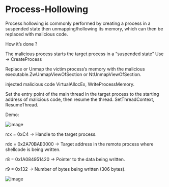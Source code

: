 # Process-Hollowing

Process hollowing is commonly performed by creating a process in a suspended state then unmapping/hollowing its memory, which can then be replaced with malicious code.

How it’s done ?

The malicious process starts the target process in a “suspended state” Use -> CreateProcess

Replace or Unmap the victim process’s memory with the malicious executable.ZwUnmapViewOfSection or NtUnmapViewOfSection.

injected malicious code VirtualAllocEx, WriteProcessMemory.

Set the entry point of the main thread in the target process to the starting address of malicious code, then resume the thread. SetThreadContext, ResumeThread.

Demo: 

![image](https://github.com/user-attachments/assets/46e5cc8d-990c-4944-8829-2f2272b592d8)

rcx = 0xC4 → Handle to the target process.

rdx = 0x2A70BAE0000 → Target address in the remote process where shellcode is being written.

r8 = 0x1A084951420 → Pointer to the data being written.

r9 = 0x132 → Number of bytes being written (306 bytes).

![image](https://github.com/user-attachments/assets/c3cbcf34-6fbb-4edc-a377-cb53f0569883)
